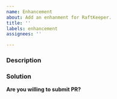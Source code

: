 ```yaml
---
name: Enhancement
about: Add an enhanment for RaftKeeper.
title: ''
labels: enhancement
assignees: ''

---
```


### Description
<!-- Describe the enhancement you want, including the motivation. -->

### Solution
<!-- Add an overview of solution. And add some references if exist. -->

**Are you willing to submit PR?**

